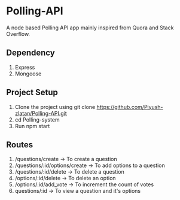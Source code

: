 # Polling-API
A node based Polling API app mainly inspired from Quora and Stack Overflow.

## Dependency ##
1. Express
2. Mongoose

## Project Setup ##
1. Clone the project using git clone https://github.com/Piyush-zlatan/Polling-API.git
2. cd Polling-system
3. Run npm start


## Routes ##
1. /questions/create -> To create a question
2. /questions/:id/options/create -> To add options to a question
3. /questions/:id/delete -> To delete a question
4. /options/:id/delete -> To delete an option
5. /options/:id/add_vote -> To increment the count of votes
6. questions/:id -> To view a question and it's options
